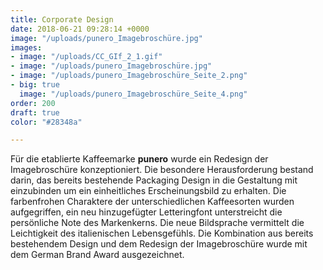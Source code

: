 ```yaml
---
title: Corporate Design
date: 2018-06-21 09:28:14 +0000
image: "/uploads/punero_Imagebroschüre.jpg"
images:
- image: "/uploads/CC_GIf_2_1.gif"
- image: "/uploads/punero_Imagebroschüre.jpg"
- image: "/uploads/punero_Imagebroschüre_Seite_2.png"
- big: true
  image: "/uploads/punero_Imagebroschüre_Seite_4.png"
order: 200
draft: true
color: "#28348a"

---
```

Für die etablierte Kaffeemarke **punero** wurde ein Redesign der Imagebroschüre konzeptioniert. Die besondere Herausforderung bestand darin, das bereits bestehende Packaging Design in die Gestaltung mit einzubinden um ein einheitliches Erscheinungsbild zu erhalten. Die farbenfrohen Charaktere der unterschiedlichen Kaffeesorten wurden aufgegriffen, ein neu hinzugefügter Letteringfont unterstreicht die persönliche Note des Markenkerns. Die neue Bildsprache vermittelt die Leichtigkeit des italienischen Lebensgefühls. Die Kombination aus bereits bestehendem Design und dem Redesign der Imagebroschüre wurde mit dem German Brand Award ausgezeichnet. 